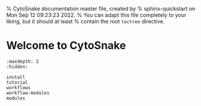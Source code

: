 % CytoSnake documentation master file, created by
% sphinx-quickstart on Mon Sep 12 09:23:23 2022.
% You can adapt this file completely to your liking, but it should at least
% contain the root `toctree` directive.

# Welcome to CytoSnake

```{toctree}
:maxdepth: 2
:hidden:

install
tutorial
workflows
workflow-modules
modules
```

<!-- # Indices and tables

- {ref}`genindex`
- {ref}`modindex`
- {ref}`search` -->
